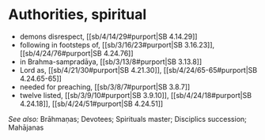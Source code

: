 # Authorities, spiritual



* demons disrespect, [[sb/4/14/29#purport|SB 4.14.29]]
* following in footsteps of, [[sb/3/16/23#purport|SB 3.16.23]], [[sb/4/24/76#purport|SB 4.24.76]]
* in Brahma-sampradāya, [[sb/3/13/8#purport|SB 3.13.8]]
* Lord as, [[sb/4/21/30#purport|SB 4.21.30]], [[sb/4/24/65-65#purport|SB 4.24.65-65]]
* needed for preaching, [[sb/3/8/7#purport|SB 3.8.7]]
* twelve listed, [[sb/3/9/10#purport|SB 3.9.10]], [[sb/4/24/18#purport|SB 4.24.18]], [[sb/4/24/51#purport|SB 4.24.51]]

*See also:* Brāhmaṇas; Devotees; Spirituals master; Disciplics succession; Mahājanas
